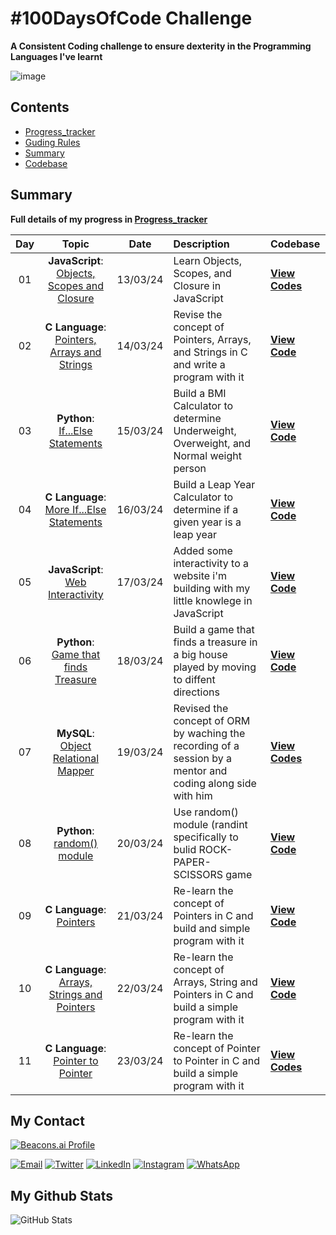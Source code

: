 #  #100DaysOfCode Challenge
**A Consistent Coding challenge to ensure dexterity in the Programming Languages I've learnt**


![image](https://github.com/Sobilo34/100DaysOfCode/assets/122975292/c08ad6dd-aab1-4778-bcdb-9e9326487eef)

## Contents

- [Progress_tracker](Progress_tracker.md)
- [Guding Rules](My_guding_rules.md)
- [Summary](#Summary)
- [Codebase](https://github.com/Sobilo34/my_practice/tree/main)


## Summary

**Full details of my progress in [Progress_tracker](Progress_tracker.md)**

| Day | Topic | Date | Description | Codebase |
|:---:|:-----:|:----:|:------------|:-----|
| 01 | **JavaScript**: [Objects, Scopes and Closure]([Progress_tracker.md](https://github.com/Sobilo34/100DaysOfCode/blob/main/Progress_tracker.md#day_01-wed-march-13-2024)) | 13/03/24 | Learn Objects, Scopes, and Closure in JavaScript | [**View Codes**](https://github.com/Sobilo34/my_practice/tree/main/Javascript/Day_01_100DaysOfCode_javascript) |
| 02 | **C Language**: [Pointers, Arrays and Strings](https://github.com/Sobilo34/100DaysOfCode/blob/main/Progress_tracker.md#day_02-thur-march-14-2024) | 14/03/24 | Revise the concept of Pointers, Arrays, and Strings in C and write a program with it | [**View Code**](https://github.com/Sobilo34/my_practice/blob/main/C-Language/Day_02_100DaysOfCode.c) |
| 03 | **Python**: [If...Else Statements](Progress_tracker.md) | 15/03/24 | Build a BMI Calculator to determine Underweight, Overweight, and Normal weight person | [**View Code**](https://github.com/Sobilo34/my_practice/blob/main/Python/Day_03_100DaysOfCode.py) |
| 04 | **C Language**: [More If...Else Statements](Progress_tracker.md) | 16/03/24 | Build a Leap Year Calculator to determine if a given year is a leap year | [**View Code**](https://github.com/Sobilo34/my_practice/blob/main/C-Language/Day_04_100DaysOfCode.c) |
| 05 | **JavaScript**: [Web Interactivity](Progress_tracker.md) | 17/03/24 | Added some interactivity to a website i'm building with my little knowlege in JavaScript | [**View Code**](https://github.com/Sobilo34/Crescent_MVP/blob/main/index.js) |
| 06 | **Python**: [Game that finds Treasure](Progress_tracker.md) | 18/03/24 | Build a game that finds a treasure in a big house played by moving to diffent directions | [**View Code**](https://github.com/Sobilo34/my_practice/blob/main/Python/Day_06_100DaysOfCode.py) |
| 07 | **MySQL**: [Object Relational Mapper](Progress_tracker.md) | 19/03/24 | Revised the concept of ORM by waching the recording of a session by a mentor and coding along side with him | [**View Codes**](https://github.com/Sobilo34/my_practice/tree/main/MySQL/Day_07_100DaysOfCode_SQL) |
| 08 | **Python**: [random() module](Progress_tracker.md) | 20/03/24 | Use random() module (randint specifically to bulid ROCK-PAPER-SCISSORS game | [**View Code**](https://github.com/Sobilo34/my_practice/blob/main/Python/Day_08_100DaysOfCode.py) |
| 09 | **C Language**: [Pointers](Progress_tracker.md) | 21/03/24 | Re-learn the concept of Pointers in C and build and simple program with it | [**View Code**](https://github.com/Sobilo34/my_practice/blob/main/C-Language/Day_09_100DaysOfCode.c) |
| 10 | **C Language**: [Arrays, Strings and Pointers](Progress_tracker.md) | 22/03/24 |Re-learn the concept of Arrays, String and Pointers in C and build a simple program with it | [**View Code**](https://github.com/Sobilo34/my_practice/blob/main/C-Language/Day_10_100DaysOfCode.c) |
| 11 | **C Language**: [Pointer to Pointer](Progress_tracker.md) | 23/03/24 | Re-learn the concept of Pointer to Pointer in C and build a simple program with it | [**View Codes**](https://github.com/Sobilo34/my_practice/blob/main/C-Language/Day_11_100DaysOfCode.c) |



## My Contact

[![Beacons.ai Profile](https://img.shields.io/badge/Beacon-Sobil-9cf?style=for-the-badge&logo=beacons&color=blue)](https://beacons.ai/sobil56)

[![Email](https://img.shields.io/badge/Email-D14836?style=for-the-badge&logo=gmail&logoColor=white)](mailto:bilalsolih60@gmail.com)
[![Twitter](https://img.shields.io/badge/Twitter-1DA1F2?style=for-the-badge&logo=twitter&logoColor=white)](https://twitter.com/sobil56)
[![LinkedIn](https://img.shields.io/badge/LinkedIn-0077B5?style=for-the-badge&logo=linkedin&logoColor=white)](https://www.linkedin.com/in/bilal-oyeleke-98202825b)
[![Instagram](https://img.shields.io/badge/Instagram-E4405F?style=for-the-badge&logo=instagram&logoColor=white)](https://www.instagram.com/bilaloyeleke/)
[![WhatsApp](https://img.shields.io/badge/WhatsApp-25D366?style=for-the-badge&logo=whatsapp&logoColor=white)](https://wa.me/2349134422033)

## My Github Stats
![GitHub Stats](https://github-readme-stats.vercel.app/api?username=Sobilo34&show_icons=true&count_private=true&hide_title=true&hide=prs&theme=radical)

